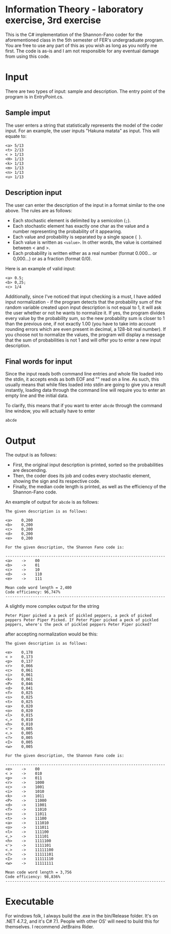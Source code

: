 # Information Theory - laboratory exercise, 3rd exercise

This is the C# implementation of the Shannon-Fano coder for the aforementioned class in the 5th semester of FER's undergraduate program. You are free to use any part of this as you wish as long as you notify me first. The code is as-is and I am not responsible for any eventual damage from using this code.

# Input

There are two types of input: sample and description. The entry point of the program is in EntryPoint.cs.

## Sample imput

The user enters a string that statistically represents the model of the coder input. For an example, the user inputs "Hakuna matata" as input. This will equate to:

```
<a> 5/13
<t> 2/13
< > 1/13
<H> 1/13
<k> 1/13
<m> 1/13
<n> 1/13
<u> 1/13
```

## Description input

The user can enter the description of the input in a format similar to the one above. The rules are as follows:

- Each stochastic element is delimited by a semicolon (`;`).
- Each stochastic element has exactly one char as the value and a number representing the probability of it appearing.
- Each value and probability is separated by a single space (` `).
- Each value is written as `<value>`. In other words, the value is contained between < and >.
- Each probability is written either as a real number (format 0.000... or 0,000...) or as a fraction (format 0/0).
  
Here is an example of valid input:

```
<a> 0.5;
<b> 0,25;
<c> 1/4
```
  
Additionally, since I've noticed that input checking is a must, I have added input normalization - if the program detects that the probability sum of the random variable created upon input description is not equal to 1, it will ask the user whether or not he wants to normalize it. If yes, the program divides every value by the probability sum, so the new probability sum is closer to 1 than the previous one, if not exactly 1.00 (you have to take into account rounding errors which are even present in decimal, a 128-bit real number). If you choose not to normalize the values, the program will display a message that the sum of probabilities is not 1 and will offer you to enter a new input description.

## Final words for input

Since the input reads both command line entries and whole file loaded into the stdin, it accepts ends as both EOF and "" read on a line. As such, this usually means that while files loaded into stdin are going to give you a result instantly, loading data through the command line will require you to enter an empty line and the initial data.

To clarify, this means that if you want to enter `abcde` through the command line window, you will actually have to enter

```
abcde

```


# Output

The output is as follows:

- First, the original input description is printed, sorted so the probabilities are descending.
- Then, the coder does its job and codes every stochastic element, showing the sign and its respective code.
- Finally, the median code length is printed, as well as the efficiency of the Shannon-Fano code.

An example of output for `abcde` is as follows:

```
The given description is as follows:

<a>    0,200
<b>    0,200
<c>    0,200
<d>    0,200
<e>    0,200

For the given description, the Shannon Fano code is:

----------------------------------------------------------------------
<a>    ->    00
<b>    ->    01
<c>    ->    10
<d>    ->    110
<e>    ->    111

Mean code word length = 2,400
Code efficiency: 96,747%
----------------------------------------------------------------------
```

A slightly more complex output for the string
```
Peter Piper picked a a peck of pickled peppers, a peck of picked peppers Peter Piper Picked. If Peter Piper picked a peck of pickled peppers, where's the peck of pickled peppers Peter Piper picked?
```

after accepting normalization would be this:

```
The given description is as follows:

<e>    0,178
< >    0,173
<p>    0,137
<r>    0,066
<c>    0,061
<i>    0,061
<k>    0,061
<P>    0,046
<d>    0,041
<f>    0,025
<s>    0,025
<t>    0,025
<a>    0,020
<o>    0,020
<l>    0,015
<,>    0,010
<h>    0,010
<'>    0,005
<.>    0,005
<?>    0,005
<I>    0,005
<w>    0,005

For the given description, the Shannon Fano code is:

----------------------------------------------------------------------
<e>    ->    00
< >    ->    010
<p>    ->    011
<r>    ->    1000
<c>    ->    1001
<i>    ->    1010
<k>    ->    1011
<P>    ->    11000
<d>    ->    11001
<f>    ->    11010
<s>    ->    11011
<t>    ->    11100
<a>    ->    111010
<o>    ->    111011
<l>    ->    111100
<,>    ->    111101
<h>    ->    1111100
<'>    ->    1111101
<.>    ->    11111100
<?>    ->    11111101
<I>    ->    11111110
<w>    ->    11111111

Mean code word length = 3,756
Code efficiency: 98,836%
----------------------------------------------------------------------
```

# Executable

For windows folk, I always build the .exe in the bin/Release folder. It's on .NET 4.7.2, and it's C# 7.1. People with other OS' will need to build this for themselves. I recommend JetBrains Rider.
